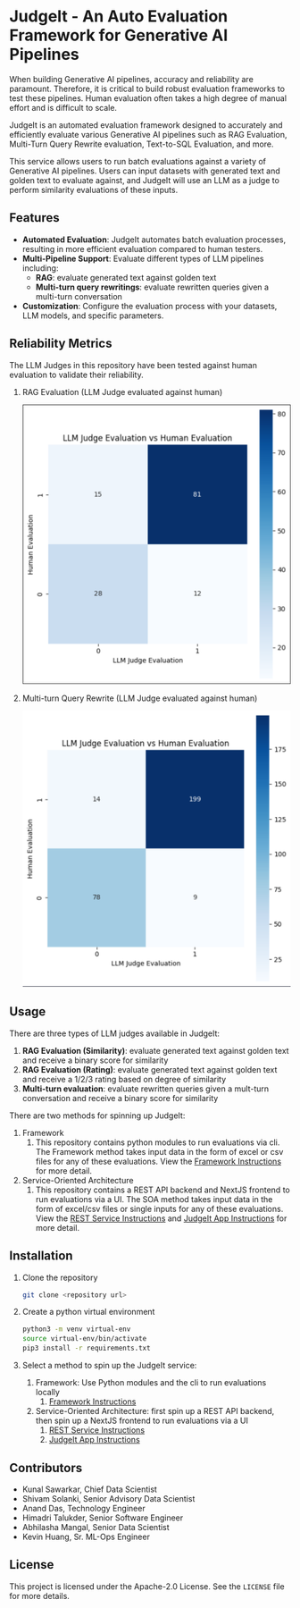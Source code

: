# JudgeIt - An Auto Evaluation Framework for Generative AI Pipelines

When building Generative AI pipelines, accuracy and reliability are paramount. Therefore, it is critical to build robust evaluation frameworks to test these pipelines. Human evaluation often takes a high degree of manual effort and is difficult to scale.

JudgeIt is an automated evaluation framework designed to accurately and efficiently evaluate various Generative AI pipelines such as RAG Evaluation, Multi-Turn Query Rewrite evaluation, Text-to-SQL Evaluation, and more.

This service allows users to run batch evaluations against a variety of Generative AI pipelines. Users can input datasets with generated text and golden text to evaluate against, and JudgeIt will use an LLM as a judge to perform similarity evaluations of these inputs.

## Features

- **Automated Evaluation**: JudgeIt automates batch evaluation processes, resulting in more efficient evaluation compared to human testers.
- **Multi-Pipeline Support**: Evaluate different types of LLM pipelines including:
  - **RAG**: evaluate generated text against golden text
  - **Multi-turn query rewritings**: evaluate rewritten queries given a multi-turn conversation
- **Customization**: Configure the evaluation process with your datasets, LLM models, and specific parameters.

## Reliability Metrics

The LLM Judges in this repository have been tested against human evaluation to validate their reliability.

1. RAG Evaluation (LLM Judge evaluated against human)

   ![RAG Evaluation Reliability](/images/rag-evaluation-reliability.png)

2. Multi-turn Query Rewrite (LLM Judge evaluated against human)

   ![Multi-turn Evaluation Reliability](/images/multi-turn-evaluation-reliability.png)

## Usage

There are three types of LLM judges available in JudgeIt:

1. **RAG Evaluation (Similarity)**: evaluate generated text against golden text and receive a binary score for similarity
2. **RAG Evaluation (Rating)**: evaluate generated text against golden text and receive a 1/2/3 rating based on degree of similarity
3. **Multi-turn evaluation**: evaluate rewritten queries given a mult-turn conversation and receive a binary score for similarity

There are two methods for spinning up JudgeIt:

1. Framework
   1. This repository contains python modules to run evaluations via cli. The Framework method takes input data in the form of excel or csv files for any of these evaluations. View the [Framework Instructions](./Framework/README.md) for more detail.
2. Service-Oriented Architecture
   1. This repository contains a REST API backend and NextJS frontend to run evaluations via a UI. The SOA method takes input data in the form of excel/csv files or single inputs for any of these evaluations. View the [REST Service Instructions](./REST-Service/README.md) and [JudgeIt App Instructions](./JudgeIt-App/README.md) for more detail.

## Installation

1. Clone the repository

   ```bash
   git clone <repository url>
   ```

2. Create a python virtual environment

   ```bash
   python3 -m venv virtual-env
   source virtual-env/bin/activate
   pip3 install -r requirements.txt
   ```

3. Select a method to spin up the JudgeIt service:
   1. Framework: Use Python modules and the cli to run evaluations locally
      1. [Framework Instructions](./Framework/README.md)
   2. Service-Oriented Architecture: first spin up a REST API backend, then spin up a NextJS frontend to run evaluations via a UI
      1. [REST Service Instructions](./REST-Service/README.md)
      2. [JudgeIt App Instructions](./JudgeIt-App/README.md)

## Contributors

- Kunal Sawarkar, Chief Data Scientist
- Shivam Solanki, Senior Advisory Data Scientist
- Anand Das, Technology Engineer
- Himadri Talukder, Senior Software Engineer
- Abhilasha Mangal, Senior Data Scientist
- Kevin Huang, Sr. ML-Ops Engineer

## License

This project is licensed under the Apache-2.0 License. See the `LICENSE` file for more details.
